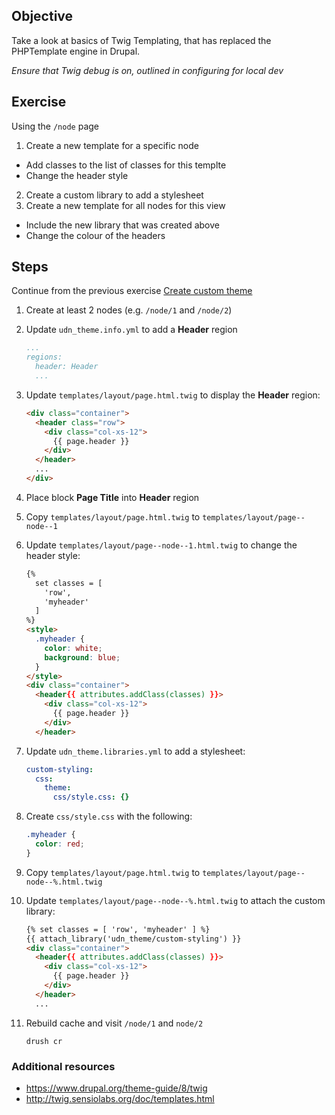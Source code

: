 ## Objective

Take a look at basics of Twig Templating, that has replaced the PHPTemplate engine in Drupal.

_Ensure that Twig debug is on, outlined in configuring for local dev_

## Exercise

Using the `/node` page

1. Create a new template for a specific node
  - Add classes to the list of classes for this templte
  - Change the header style
2. Create a custom library to add a stylesheet
3. Create a new template for all nodes for this view
  - Include the new library that was created above
  - Change the colour of the headers

## Steps

Continue from the previous exercise [Create custom theme](03-theme.md)

1. Create at least 2 nodes (e.g. `/node/1` and `/node/2`)
2. Update `udn_theme.info.yml` to add a **Header** region

    ```yaml
    ...
    regions:
      header: Header
      ...
    ```
3. Update `templates/layout/page.html.twig` to display the **Header** region:

    ```html
    <div class="container">
      <header class="row">
        <div class="col-xs-12">
          {{ page.header }}
        </div>
      </header>
      ...
    </div>
    ```

3. Place block **Page Title** into **Header** region
4. Copy `templates/layout/page.html.twig` to `templates/layout/page--node--1`
5. Update `templates/layout/page--node--1.html.twig` to change the header style:

    ```html
    {%
      set classes = [
        'row',
        'myheader'
      ]
    %}
    <style>
      .myheader {
        color: white;
        background: blue;
      }
    </style>
    <div class="container">
      <header{{ attributes.addClass(classes) }}>
        <div class="col-xs-12">
          {{ page.header }}
        </div>
      </header>
    ```
6. Update `udn_theme.libraries.yml` to add a stylesheet:

    ```yaml
    custom-styling:
      css:
        theme:
          css/style.css: {}
    ```

7. Create `css/style.css` with the following:

    ```css
    .myheader {
      color: red;
    }
    ```

8. Copy `templates/layout/page.html.twig` to `templates/layout/page--node--%.html.twig`

9. Update `templates/layout/page--node--%.html.twig` to attach the custom library:

    ```html
    {% set classes = [ 'row', 'myheader' ] %}
    {{ attach_library('udn_theme/custom-styling') }}
    <div class="container">
      <header{{ attributes.addClass(classes) }}>
        <div class="col-xs-12">
          {{ page.header }}
        </div>
      </header>
      ...
    ```

10. Rebuild cache and visit `/node/1` and `node/2`

    ```shell
    drush cr
    ```

### Additional resources

- https://www.drupal.org/theme-guide/8/twig
- http://twig.sensiolabs.org/doc/templates.html

